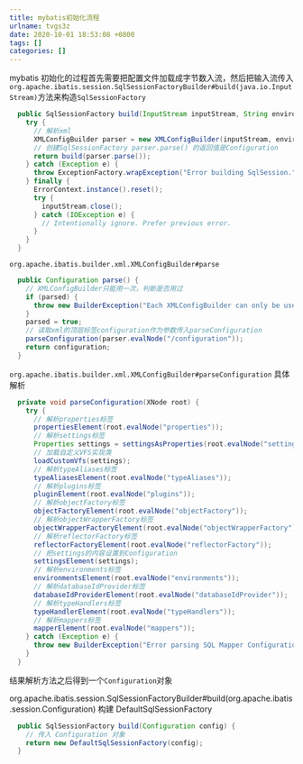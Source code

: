 ```yaml
---
title: mybatis初始化流程
urlname: tvgs3z
date: 2020-10-01 18:53:08 +0800
tags: []
categories: []
---
```


mybatis 初始化的过程首先需要把配置文件加载成字节数入流，然后把输入流传入`org.apache.ibatis.session.SqlSessionFactoryBuilder#build(java.io.InputStream)`方法来构造`SqlSessionFactory`

```java
  public SqlSessionFactory build(InputStream inputStream, String environment, Properties properties) {
    try {
      // 解析xml
      XMLConfigBuilder parser = new XMLConfigBuilder(inputStream, environment, properties);
      // 创建SqlSessionFactory parser.parse() 的返回值是Configuration
      return build(parser.parse());
    } catch (Exception e) {
      throw ExceptionFactory.wrapException("Error building SqlSession.", e);
    } finally {
      ErrorContext.instance().reset();
      try {
        inputStream.close();
      } catch (IOException e) {
        // Intentionally ignore. Prefer previous error.
      }
    }
  }
```

`org.apache.ibatis.builder.xml.XMLConfigBuilder#parse`

```java
  public Configuration parse() {
    // XMLConfigBuilder只能用一次，判断是否用过
    if (parsed) {
      throw new BuilderException("Each XMLConfigBuilder can only be used once.");
    }
    parsed = true;
    // 读取xml的顶层标签configuration作为参数传入parseConfiguration
    parseConfiguration(parser.evalNode("/configuration"));
    return configuration;
  }
```

`org.apache.ibatis.builder.xml.XMLConfigBuilder#parseConfiguration` 具体解析

```java
  private void parseConfiguration(XNode root) {
    try {
      // 解析properties标签
      propertiesElement(root.evalNode("properties"));
      // 解析settings标签
      Properties settings = settingsAsProperties(root.evalNode("settings"));
      // 加载自定义VFS实现类
      loadCustomVfs(settings);
      // 解析typeAliases标签
      typeAliasesElement(root.evalNode("typeAliases"));
      // 解析plugins标签
      pluginElement(root.evalNode("plugins"));
      // 解析objectFactory标签
      objectFactoryElement(root.evalNode("objectFactory"));
      // 解析objectWrapperFactory标签
      objectWrapperFactoryElement(root.evalNode("objectWrapperFactory"));
      // 解析reflectorFactory标签
      reflectorFactoryElement(root.evalNode("reflectorFactory"));
      // 把settings的内容设置到Configuration
      settingsElement(settings);
      // 解析environments标签
      environmentsElement(root.evalNode("environments"));
      // 解析databaseIdProvider标签
      databaseIdProviderElement(root.evalNode("databaseIdProvider"));
      // 解析typeHandlers标签
      typeHandlerElement(root.evalNode("typeHandlers"));
      // 解析mappers标签
      mapperElement(root.evalNode("mappers"));
    } catch (Exception e) {
      throw new BuilderException("Error parsing SQL Mapper Configuration. Cause: " + e, e);
    }
  }
```

结果解析方法之后得到一个`Configuration`对象

org.apache.ibatis.session.SqlSessionFactoryBuilder#build(org.apache.ibatis.session.Configuration)
构建 DefaultSqlSessionFactory

```java
  public SqlSessionFactory build(Configuration config) {
    // 传入 Configuration 对象
    return new DefaultSqlSessionFactory(config);
  }
```
